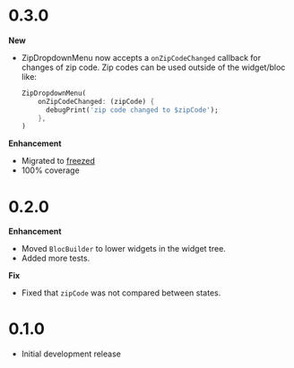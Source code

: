 # 0.3.0

**New**

* ZipDropdownMenu now accepts a `onZipCodeChanged` callback for changes of zip code. Zip codes can be used outside of the widget/bloc like:
    ```dart
    ZipDropdownMenu(
        onZipCodeChanged: (zipCode) {
          debugPrint('zip code changed to $zipCode');
        },
    )
    ```

**Enhancement**

* Migrated to [freezed](https://pub.dev/packages/freezed)
* 100% coverage

# 0.2.0

**Enhancement**

* Moved `BlocBuilder` to lower widgets in the widget tree.
* Added more tests.

**Fix**

* Fixed that `zipCode` was not compared between states.

# 0.1.0

* Initial development release